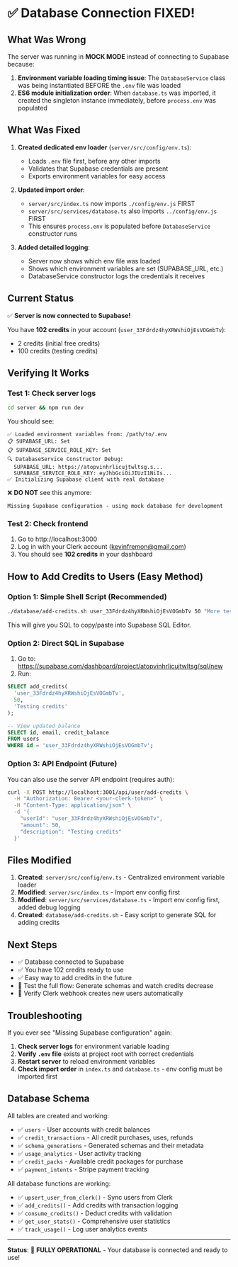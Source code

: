 # ✅ Database Connection FIXED!

## What Was Wrong

The server was running in **MOCK MODE** instead of connecting to Supabase because:

1. **Environment variable loading timing issue**: The `DatabaseService` class was being instantiated BEFORE the `.env` file was loaded
2. **ES6 module initialization order**: When `database.ts` was imported, it created the singleton instance immediately, before `process.env` was populated

## What Was Fixed

1. **Created dedicated env loader** (`server/src/config/env.ts`):
   - Loads `.env` file first, before any other imports
   - Validates that Supabase credentials are present
   - Exports environment variables for easy access

2. **Updated import order**:
   - `server/src/index.ts` now imports `./config/env.js` FIRST
   - `server/src/services/database.ts` also imports `../config/env.js` FIRST
   - This ensures `process.env` is populated before `DatabaseService` constructor runs

3. **Added detailed logging**:
   - Server now shows which env file was loaded
   - Shows which environment variables are set (SUPABASE_URL, etc.)
   - DatabaseService constructor logs the credentials it receives

## Current Status

✅ **Server is now connected to Supabase!**

You have **102 credits** in your account (`user_33Fdrdz4hyXRWshiOjEsVOGmbTv`):
- 2 credits (initial free credits)
- 100 credits (testing credits)

## Verifying It Works

### Test 1: Check server logs
```bash
cd server && npm run dev
```

You should see:
```
✅ Loaded environment variables from: /path/to/.env
📋 SUPABASE_URL: Set
📋 SUPABASE_SERVICE_ROLE_KEY: Set
🔍 DatabaseService Constructor Debug:
  SUPABASE_URL: https://atopvinhrlicujtwltsg.s...
  SUPABASE_SERVICE_ROLE_KEY: eyJhbGciOiJIUzI1NiIs...
✅ Initializing Supabase client with real database
```

❌ **DO NOT** see this anymore:
```
Missing Supabase configuration - using mock database for development
```

### Test 2: Check frontend
1. Go to http://localhost:3000
2. Log in with your Clerk account (kevinfremon@gmail.com)
3. You should see **102 credits** in your dashboard

## How to Add Credits to Users (Easy Method)

### Option 1: Simple Shell Script (Recommended)
```bash
./database/add-credits.sh user_33Fdrdz4hyXRWshiOjEsVOGmbTv 50 "More testing credits"
```

This will give you SQL to copy/paste into Supabase SQL Editor.

### Option 2: Direct SQL in Supabase
1. Go to: https://supabase.com/dashboard/project/atopvinhrlicujtwltsg/sql/new
2. Run:
```sql
SELECT add_credits(
  'user_33Fdrdz4hyXRWshiOjEsVOGmbTv',
  50,
  'Testing credits'
);

-- View updated balance
SELECT id, email, credit_balance
FROM users
WHERE id = 'user_33Fdrdz4hyXRWshiOjEsVOGmbTv';
```

### Option 3: API Endpoint (Future)
You can also use the server API endpoint (requires auth):
```bash
curl -X POST http://localhost:3001/api/user/add-credits \
  -H "Authorization: Bearer <your-clerk-token>" \
  -H "Content-Type: application/json" \
  -d '{
    "userId": "user_33Fdrdz4hyXRWshiOjEsVOGmbTv",
    "amount": 50,
    "description": "Testing credits"
  }'
```

## Files Modified

1. **Created**: `server/src/config/env.ts` - Centralized environment variable loader
2. **Modified**: `server/src/index.ts` - Import env config first
3. **Modified**: `server/src/services/database.ts` - Import env config first, added debug logging
4. **Created**: `database/add-credits.sh` - Easy script to generate SQL for adding credits

## Next Steps

- ✅ Database connected to Supabase
- ✅ You have 102 credits ready to use
- ✅ Easy way to add credits in the future
- 🔄 Test the full flow: Generate schemas and watch credits decrease
- 🔄 Verify Clerk webhook creates new users automatically

## Troubleshooting

If you ever see "Missing Supabase configuration" again:

1. **Check server logs** for environment variable loading
2. **Verify `.env` file** exists at project root with correct credentials
3. **Restart server** to reload environment variables
4. **Check import order** in `index.ts` and `database.ts` - env config must be imported first

## Database Schema

All tables are created and working:
- ✅ `users` - User accounts with credit balances
- ✅ `credit_transactions` - All credit purchases, uses, refunds
- ✅ `schema_generations` - Generated schemas and their metadata
- ✅ `usage_analytics` - User activity tracking
- ✅ `credit_packs` - Available credit packages for purchase
- ✅ `payment_intents` - Stripe payment tracking

All database functions are working:
- ✅ `upsert_user_from_clerk()` - Sync users from Clerk
- ✅ `add_credits()` - Add credits with transaction logging
- ✅ `consume_credits()` - Deduct credits with validation
- ✅ `get_user_stats()` - Comprehensive user statistics
- ✅ `track_usage()` - Log user analytics events

---

**Status**: 🎉 **FULLY OPERATIONAL** - Your database is connected and ready to use!
